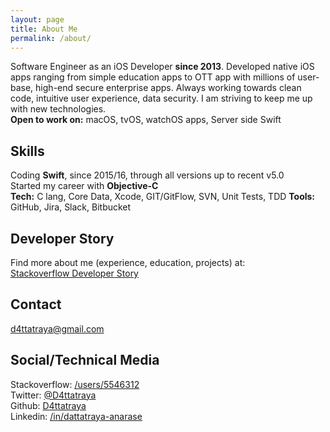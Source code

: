 ```yaml
---
layout: page
title: About Me
permalink: /about/
---
```


Software Engineer as an iOS Developer **since 2013**. Developed native iOS apps ranging from simple education apps to OTT app with millions of user-base, high-end secure enterprise apps. Always working towards clean code, intuitive user experience, data security. I am striving to keep me up with new technologies.  
**Open to work on:** macOS, tvOS, watchOS apps, Server side Swift

## Skills
Coding **Swift**, since 2015/16, through all versions up to recent v5.0  
Started my career with **Objective-C**  
**Tech:** C lang, Core Data, Xcode, GIT/GitFlow, SVN, Unit Tests, TDD
**Tools:** GitHub, Jira, Slack, Bitbucket

## Developer Story
Find more about me (experience, education, projects) at:  
[Stackoverflow Developer Story](https://stackoverflow.com/story/d4ttatraya)

## Contact
[d4ttatraya@gmail.com](mailto:d4ttatraya@gmail.com)

## Social/Technical Media
Stackoverflow: [/users/5546312](https://stackoverflow.com/users/5546312/d4ttatraya)  
Twitter: [@D4ttatraya](https://twitter.com/@D4ttatraya)  
Github: [D4ttatraya](https://github.com/D4ttatraya)  
Linkedin: [/in/dattatraya-anarase](https://www.linkedin.com/in/dattatraya-anarase)
